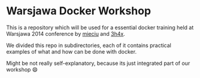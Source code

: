 # Warsjawa Docker Workshop

This is a repository which will be used for a essential docker training held at Warsjawa 2014 conference by [mieciu](https://github.com/mieciu) and [3h4x](https://github.com/3h4x).

We divided this repo in subdirectories, each of it contains practical examples of what and how can be done with docker.

Might be not really self-explanatory, because its just integrated part of our workshop :smile:
